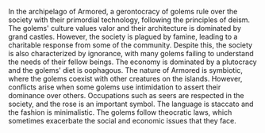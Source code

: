 In the archipelago of Armored, a gerontocracy of golems rule over the society with their primordial technology, following the principles of deism. The golems' culture values valor and their architecture is dominated by grand castles. However, the society is plagued by famine, leading to a charitable response from some of the community. Despite this, the society is also characterized by ignorance, with many golems failing to understand the needs of their fellow beings. The economy is dominated by a plutocracy and the golems' diet is oophagous. The nature of Armored is symbiotic, where the golems coexist with other creatures on the islands. However, conflicts arise when some golems use intimidation to assert their dominance over others. Occupations such as seers are respected in the society, and the rose is an important symbol. The language is staccato and the fashion is minimalistic. The golems follow theocratic laws, which sometimes exacerbate the social and economic issues that they face.